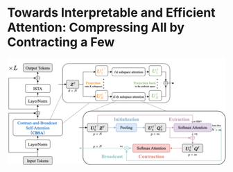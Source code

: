 # Towards Interpretable and Efficient Attention: Compressing All by Contracting a Few

![Illustration of CBSA&CBT](assets/CBT_arch.png)
